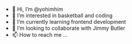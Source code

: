 - 👋 Hi, I’m @yohimhim
- 👀 I’m interested in basketball and coding
- 🌱 I’m currently learning frontend development
- 💞️ I’m looking to collaborate with Jimmy Butler
- 📫 How to reach me ...

<!---
yohimhim/yohimhim is a ✨ special ✨ repository because its `README.md` (this file) appears on your GitHub profile.
You can click the Preview link to take a look at your changes.
--->
